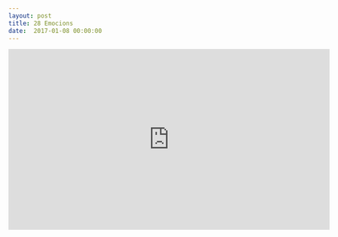 ```yaml
---
layout: post
title: 28 Emocions
date:  2017-01-08 00:00:00
---
```


<iframe width="640" height="360" src="https://www.youtube.com/embed/q-KkdMrAz-8" frameborder="0" allowfullscreen></iframe>

